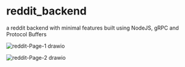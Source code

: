 # reddit_backend
a reddit backend with minimal features built using NodeJS, gRPC and Protocol Buffers

![reddit-Page-1 drawio](https://user-images.githubusercontent.com/38112857/184838646-a026c79b-a9a5-4eaa-afcd-8707883ff4d2.png)


![reddit-Page-2 drawio](https://user-images.githubusercontent.com/38112857/184838743-ff3e7fe2-78b2-48ff-b1f7-9a38dd641c41.png)
